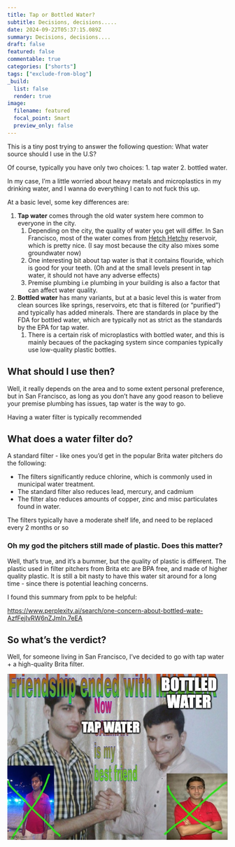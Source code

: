 ```yaml
---
title: Tap or Bottled Water?
subtitle: Decisions, decisions.....
date: 2024-09-22T05:37:15.089Z
summary: Decisions, decisions....
draft: false
featured: false
commentable: true
categories: ["shorts"]
tags: ["exclude-from-blog"]
_build:
  list: false
  render: true
image:
  filename: featured
  focal_point: Smart
  preview_only: false
---
```

This is a tiny post trying to answer the following question: What water source should I use in the U.S? 

Of course, typically you have only two choices:  1. tap water 2. bottled water. 

In my case, I’m a little worried about heavy metals and microplastics in my drinking water, and I wanna do everything I can to not fuck this up. 

At a basic level, some key differences are:

1. **Tap water** comes through the old water system here common to everyone in the city.
    1. Depending on the city, the quality of water you get will differ. In San Francisco, most of the water comes from [Hetch Hetchy](https://en.wikipedia.org/wiki/Hetch_Hetchy)  reservoir, which is pretty nice. (I say most because the city also mixes some groundwater now)
    2. One interesting bit about tap water is that it contains flouride, which is good for your teeth. (Oh and at the small levels present in tap water, it should not have any adverse effects)
    3. Premise plumbing i.e plumbing in your building is also a factor that can affect water quality. 
2. **Bottled water** has many variants, but at a basic level this is water from clean sources like springs, reservoirs, etc that is filtered (or “purified”) and typically has added minerals. There are standards in place by the FDA for bottled water, which are typically not as strict as the standards by the EPA for tap water.
    1. There is a certain risk of microplastics with bottled water, and this is mainly becaues of the packaging system since companies typically use low-quality plastic bottles. 

## What should I use then?

Well, it really depends on the area and to some extent personal preference, but in San Francisco, as long as you don’t have any good reason to believe your premise plumbing has issues, tap water is the way to go. 

Having a water filter is typically recommended

## What does a water filter do?

A standard filter - like ones you’d get in the popular Brita water pitchers do the following:

- The filters significantly reduce chlorine, which is commonly used in municipal water treatment.
- The standard filter also reduces lead, mercury, and cadmium
- The filter also reduces amounts of copper, zinc and misc particulates found in water.

The filters typically have a moderate shelf life, and need to be replaced every 2 months or so

### Oh my god the pitchers still made of plastic. Does this matter?

Well, that’s true, and it’s a bummer, but the quality of plastic is different. The plastic used in filter pitchers from Brita etc are BPA free, and made of higher quality plastic. It is still a bit nasty to have this water sit around for a long time - since there is potential leaching concerns.

I found this summary from pplx to be helpful:

https://www.perplexity.ai/search/one-concern-about-bottled-wate-AzfFejIvRW6nZJmIn.7eEA 

## So what’s the verdict?

Well, for someone living in San Francisco, I’ve decided to go with tap water + a high-quality Brita filter.

![friendship ended](./friendship_ended.jpg)